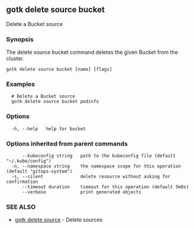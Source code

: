 ## gotk delete source bucket

Delete a Bucket source

### Synopsis

The delete source bucket command deletes the given Bucket from the cluster.

```
gotk delete source bucket [name] [flags]
```

### Examples

```
  # Delete a Bucket source
  gotk delete source bucket podinfo

```

### Options

```
  -h, --help   help for bucket
```

### Options inherited from parent commands

```
      --kubeconfig string   path to the kubeconfig file (default "~/.kube/config")
  -n, --namespace string    the namespace scope for this operation (default "gitops-system")
  -s, --silent              delete resource without asking for confirmation
      --timeout duration    timeout for this operation (default 5m0s)
      --verbose             print generated objects
```

### SEE ALSO

* [gotk delete source](gotk_delete_source.md)	 - Delete sources


